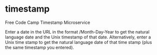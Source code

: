 # timestamp
Free Code Camp Timestamp Microservice

Enter a date in the URL in the format /Month-Day-Year to get the natural language date and the Unix timestamp of that date. Alternatively, enter a Unix time stamp to get the natural language date of that time stamp (plus the same timestamp you entered).
